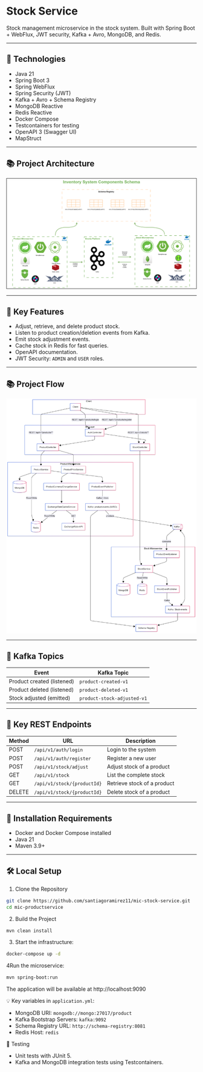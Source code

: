 # Stock Service

Stock management microservice in the stock system. Built with Spring Boot + WebFlux, JWT security, Kafka + Avro, MongoDB, and Redis.

---

## 🔄 Technologies

- Java 21
- Spring Boot 3
- Spring WebFlux
- Spring Security (JWT)
- Kafka + Avro + Schema Registry
- MongoDB Reactive
- Redis Reactive
- Docker Compose
- Testcontainers for testing
- OpenAPI 3 (Swagger UI)
- MapStruct

---

## 📚 Project Architecture
<img src="docs/architecture/ArchitectureComponent.png" alt="Component">

---

## 🚀 Key Features

- Adjust, retrieve, and delete product stock.
- Listen to product creation/deletion events from Kafka.
- Emit stock adjustment events.
- Cache stock in Redis for fast queries.
- OpenAPI documentation.
- JWT Security: `ADMIN` and `USER` roles.

---

## 📚 Project Flow
<img src="docs/architecture/Flow.png" alt="Flow">

---

## 🐘 Kafka Topics

| Event                            | Kafka Topic                        |
|----------------------------------|------------------------------------|
| Product created (listened)       | `product-created-v1`               |
| Product deleted (listened)       | `product-deleted-v1`               |
| Stock adjusted (emitted)         | `product-stock-adjusted-v1` |

---
## 🔗 Key REST Endpoints

| Method | URL                                    | Description                      |
|--------|----------------------------------------|----------------------------------|
| POST   | `/api/v1/auth/login`                   | Login to the system              |
| POST   | `/api/v1/auth/register`                | Register a new user              |
| POST   | `/api/v1/stock/adjust`                 | Adjust stock of a product        |
| GET    | `/api/v1/stock`                        | List the complete stock          |
| GET    | `/api/v1/stock/{productId}`            | Retrieve stock of a product      |
| DELETE | `/api/v1/stock/{productId}`            | Delete stock of a product        |
   
---

## 📆 Installation Requirements

- Docker and Docker Compose installed
- Java 21
- Maven 3.9+

---

## 🛠️ Local Setup

1. Clone the Repository
```bash
git clone https://github.com/santiagoramirez11/mic-stock-service.git
cd mic-productservice
```

2. Build the Project
```bash
mvn clean install
```

3. Start the infrastructure:

```bash
docker-compose up -d
```

4Run the microservice:

```bash
mvn spring-boot:run
```

The application will be available at http://localhost:9090

💡 Key variables in `application.yml`:
- MongoDB URI: `mongodb://mongo:27017/product`
- Kafka Bootstrap Servers: `kafka:9092`
- Schema Registry URL: `http://schema-registry:8081`
- Redis Host: `redis`

🧪 Testing
- Unit tests with JUnit 5.
- Kafka and MongoDB integration tests using Testcontainers.